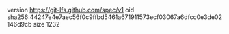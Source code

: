 version https://git-lfs.github.com/spec/v1
oid sha256:44247e4e7aec56f0c9ffbd5461a671911573ecf03067a6dfcc0e3de02146d9cb
size 1232
